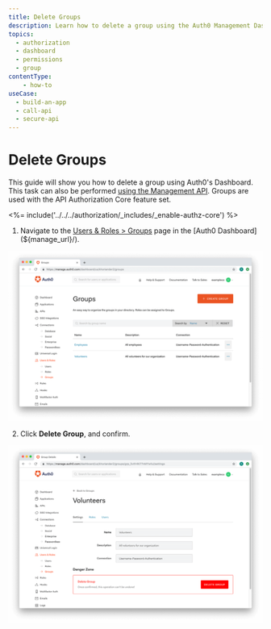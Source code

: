 ```yaml
---
title: Delete Groups
description: Learn how to delete a group using the Auth0 Management Dashboard. For use with Auth0's API Authorization Core feature set.
topics:
  - authorization
  - dashboard
  - permissions
  - group
contentType: 
    - how-to
useCase:
  - build-an-app
  - call-api
  - secure-api
---
```

# Delete Groups

This guide will show you how to delete a group using Auth0's Dashboard. This task can also be performed [using the Management API](/api/management/guides/groups/delete-groups). Groups are used with the API Authorization Core feature set.

<%= include('../../../authorization/_includes/_enable-authz-core') %>

1. Navigate to the [Users & Roles > Groups](${manage_url}/#/groups) page in the [Auth0 Dashboard](${manage_url}/).

![Select Group](/media/articles/dashboard/guides/group-list-added.png)

2. Click **Delete Group**, and confirm.

![Delete Group](/media/articles/dashboard/guides/group-def-settings.png)